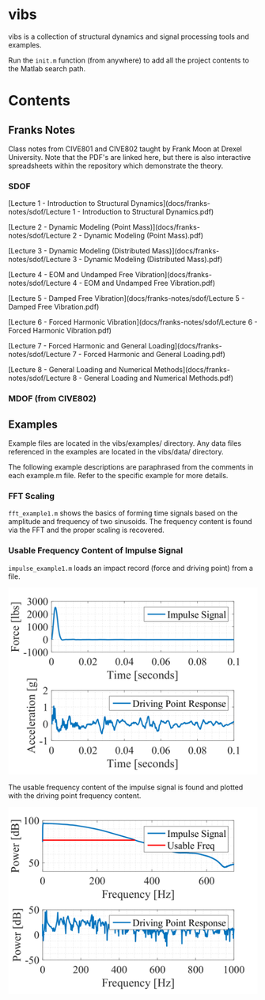 # vibs

vibs is a collection of structural dynamics and signal processing tools and examples.

Run the `init.m` function (from anywhere) to add all the project contents to the Matlab search path.

# Contents

## Franks Notes
Class notes from CIVE801 and CIVE802 taught by Frank Moon at Drexel University. Note that the PDF's are linked here, but there is also interactive spreadsheets within the repository which demonstrate the theory.

### SDOF
[Lecture 1 - Introduction to Structural Dynamics](docs/franks-notes/sdof/Lecture 1 - Introduction to Structural Dynamics.pdf)

[Lecture 2 - Dynamic Modeling (Point Mass)](docs/franks-notes/sdof/Lecture 2 - Dynamic Modeling (Point Mass).pdf)

[Lecture 3 - Dynamic Modeling (Distributed Mass)](docs/franks-notes/sdof/Lecture 3 - Dynamic Modeling (Distributed Mass).pdf)

[Lecture 4 - EOM and Undamped Free Vibration](docs/franks-notes/sdof/Lecture 4 - EOM and Undamped Free Vibration.pdf)

[Lecture 5 - Damped Free Vibration](docs/franks-notes/sdof/Lecture 5 - Damped Free Vibration.pdf)

[Lecture 6 - Forced Harmonic Vibration](docs/franks-notes/sdof/Lecture 6 - Forced Harmonic Vibration.pdf)

[Lecture 7 - Forced Harmonic and General Loading](docs/franks-notes/sdof/Lecture 7 - Forced Harmonic and General Loading.pdf)

[Lecture 8 - General Loading and Numerical Methods](docs/franks-notes/sdof/Lecture 8 - General Loading and Numerical Methods.pdf)


### MDOF (from CIVE802)




## Examples

Example files are located in the vibs/examples/ directory. Any data files referenced in the examples are located in the vibs/data/ directory.

The following example descriptions are paraphrased from the comments in each example.m file. Refer to the specific example for more details.

### FFT Scaling

`fft_example1.m` shows the basics of forming time signals based on the amplitude and frequency of two sinusoids. The frequency content is found via the FFT and the proper scaling is recovered.

### Usable Frequency Content of Impulse Signal

`impulse_example1.m` loads an impact record (force and driving point) from a file.

![impulse_time](data/impulse_time.png)

The usable frequency content of the impulse signal is found and plotted with the driving point frequency content.

![impulse_freq](data/impulse_freq.png)

